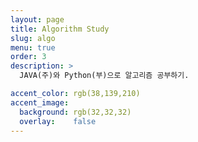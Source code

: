 ```yaml
---
layout: page
title: Algorithm Study
slug: algo
menu: true
order: 3
description: >
  JAVA(주)와 Python(부)으로 알고리즘 공부하기.

accent_color: rgb(38,139,210)
accent_image:
  background: rgb(32,32,32)
  overlay:    false
---
```


